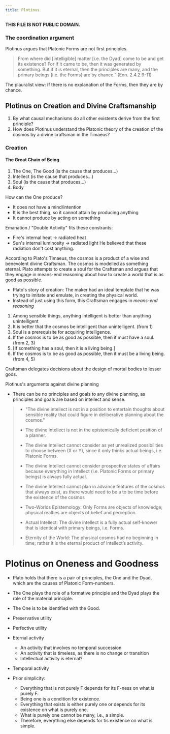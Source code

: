 ```yaml
---
title: Plotinus
---
```


**THIS FILE IS NOT PUBLIC DOMAIN.**

### The coordination argument

Plotinus argues that Platonic Forms are not first principles.

> From where did [intelligible] matter [i.e. the Dyad] come to be and get its
> existence? For if it came to be, then it was generated by something. But if
> it is eternal, then the principles are many, and the primary beings [i.e. the
> Forms] are by chance.” (Enn. 2.4.2.9-11)

The plauralist view: If there is no explanation of the Forms, then they are by
chance.

## Plotinus on Creation and Divine Craftsmanship

1. By what causal mechanisms do all other existents derive from the first
   principle?
2. How does Plotinus understand the Platonic theory of the creation of the
   cosmos by a divine craftsman in the Timaeus? 

### Creation

#### The Great Chain of Being

1. The One, The Good (is the cause that produces...)
2. Intellect (is the cause that produces...)
3. Soul (is the cause that produces...)
4. Body

How can the One produce?
* It does not have a mind/intention
* It is the best thing, so it cannot attain by producing anything
* It cannot produce by acting on something

Emanation / "Double Activity" fits these constrants:
* Fire's internal heat -> radiated heat
* Sun's internal luminosity -> radiated light
He believed that these radiation don't cost anything.

According to Plato's Timaeus, the cosmos is a product of a wise and
benevolent divine Craftsman. The cosmos is modelled as something eternal.
Plato attempts to create a soul for the Craftsman and argues that
they engage in means-end reasoning about how to create a world that
is as good as possible.

* Plato's story of creation: The maker had an ideal template that he
  was trying to imitate and emulate, in creating the physical world.
* Instead of just using this form, this Craftsman engages in *means-end
  reasoning*

1. Among sensible things, anything intelligent is better than anything
   unintelligent
2. It is better that the cosmos be intelligent than unintelligent.
   (from 1)
3. Soul is a prerequisite for acquiring intelligence.
4. If the cosmos is to be as good as possible, then it must have a soul. 
   (from 2, 3)
5. [If something has a soul, then it is a living being.]
6. If the cosmos is to be as good as possible, then it must be a living
   being. (from 4, 5)


Craftsman delegates decisions about the design of mortal bodies to lesser
gods.

Plotinus's arguments against divine planning
* There can be no principles and goals to any divine planning, as principles
  and goals are based on intellect and sense.

> * "The divine intellect is not in a position to entertain thoughts about
>   sensible reality that could figure in deliberative planning about the
>   cosmos."
> * The divine intellect is not in the epistemically deficient position of a
>   planner.
> * The divine Intellect cannot consider as yet unrealized possibilities to
>   choose between (X or Y), since it only thinks actual beings, i.e. Platonic
>   Forms.
> * The divine Intellect cannot consider prospective states of affairs because
>   everything in Intellect (i.e. Platonic Forms or primary beings) is always
>   fully actual.
> * The divine Intellect cannot plan in advance features of the cosmos that
>   always exist, as there would need to be a to be time before the existence
>   of the cosmos 
>
> * Two-Worlds Epistemology: Only Forms are objects of knowledge; physical
>   realties are objects of belief and perception.
> * Actual Intellect: The divine intellect is a fully actual self-knower that
>   is identical with primary beings, i.e. Forms.
> * Eternity of the World: The physical cosmos had no beginning in time; rather
>   it is the eternal product of Intellect’s activity.

# Plotinus on Oneness and Goodness

* Plato holds that there is a pair of principles, the One and the Dyad, which
  are the causes of Platonic Form-numbers.
* The One plays the role of a formative principle and the Dyad plays the role
  of the material principle.
* The One is to be identified with the Good.

* Preservative utility
* Perfective utility

* Eternal activity
  * An activity that involves no temporal succession
  * An activity that is timeless, as there is no change or transition
  * Intellectual activity is eternal?
* Temporal activity

* Prior simplicity:
  * Everything that is not purely F depends for its F-ness on what is purely F.
  * Being one is a condition for existence.
  * Everything that exists is either purely one or depends for its existence on
    what is purely one.
  * What is purely one cannot be many, i.e., a simple.
  * Therefore, everything else depends for tis existence on what is simple.


<!-- tw=80
-->
